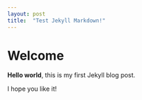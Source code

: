 ```yaml
---
layout: post
title:  "Test Jekyll Markdown!"
---
```


# Welcome

**Hello world**, this is my first Jekyll blog post.

I hope you like it!